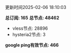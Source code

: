 更新时间2025-02-06 18:10:03

**总订阅: 165**
**总节点: 48462**
- vless节点: 28896
- hysteria2节点: 3

**google ping有效节点: 466**
